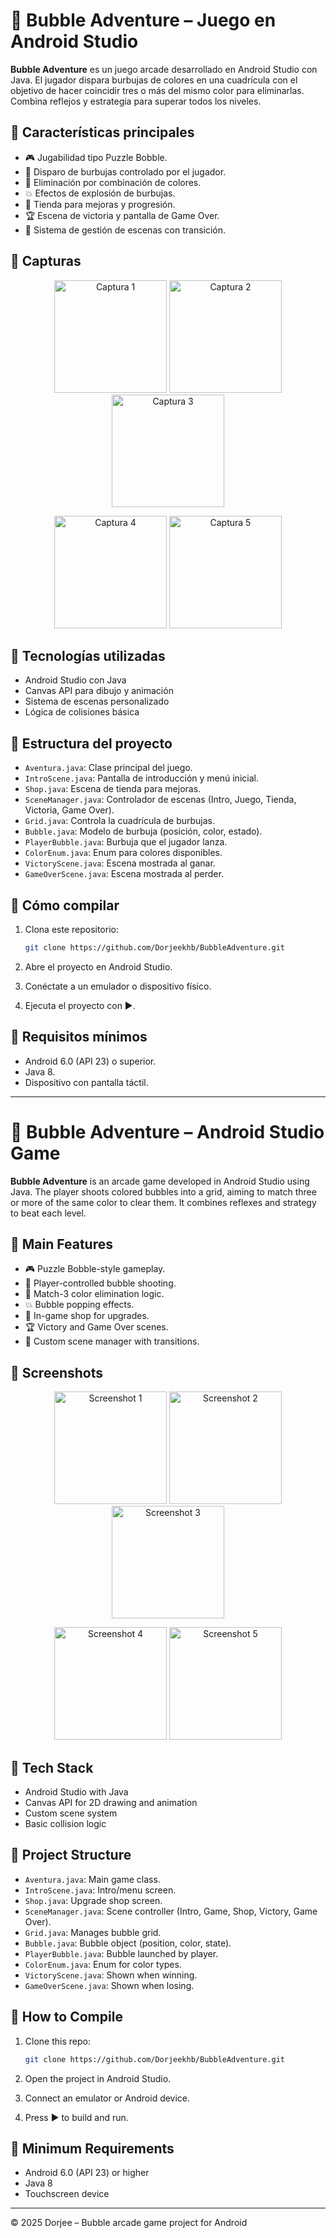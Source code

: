 # 🎯 Bubble Adventure – Juego en Android Studio

**Bubble Adventure** es un juego arcade desarrollado en Android Studio con Java. El jugador dispara burbujas de colores en una cuadrícula con el objetivo de hacer coincidir tres o más del mismo color para eliminarlas. Combina reflejos y estrategia para superar todos los niveles.

## 🎩 Características principales

* 🎮 Jugabilidad tipo Puzzle Bobble.
* 🎯 Disparo de burbujas controlado por el jugador.
* 🧠 Eliminación por combinación de colores.
* 💥 Efectos de explosión de burbujas.
* 💼 Tienda para mejoras y progresión.
* 🏆 Escena de victoria y pantalla de Game Over.
* 🔄 Sistema de gestión de escenas con transición.

## 📸 Capturas

<p align="center">
  <img src="images/pb1.png" width="180" alt="Captura 1"/>
  <img src="images/pb2.png" width="180" alt="Captura 2"/>
  <img src="images/pb3.png" width="180" alt="Captura 3"/>
</p>
<p align="center">
  <img src="images/pb4.png" width="180" alt="Captura 4"/>
  <img src="images/pb5.png" width="180" alt="Captura 5"/>
</p>

## 🧠 Tecnologías utilizadas

* Android Studio con Java
* Canvas API para dibujo y animación
* Sistema de escenas personalizado
* Lógica de colisiones básica

## 📂 Estructura del proyecto

* `Aventura.java`: Clase principal del juego.
* `IntroScene.java`: Pantalla de introducción y menú inicial.
* `Shop.java`: Escena de tienda para mejoras.
* `SceneManager.java`: Controlador de escenas (Intro, Juego, Tienda, Victoria, Game Over).
* `Grid.java`: Controla la cuadrícula de burbujas.
* `Bubble.java`: Modelo de burbuja (posición, color, estado).
* `PlayerBubble.java`: Burbuja que el jugador lanza.
* `ColorEnum.java`: Enum para colores disponibles.
* `VictoryScene.java`: Escena mostrada al ganar.
* `GameOverScene.java`: Escena mostrada al perder.

## 🚀 Cómo compilar

1. Clona este repositorio:

   ```bash
   git clone https://github.com/Dorjeekhb/BubbleAdventure.git
   ```
2. Abre el proyecto en Android Studio.
3. Conéctate a un emulador o dispositivo físico.
4. Ejecuta el proyecto con ▶️.

## 📱 Requisitos mínimos

* Android 6.0 (API 23) o superior.
* Java 8.
* Dispositivo con pantalla táctil.

---

# 🎯 Bubble Adventure – Android Studio Game

**Bubble Adventure** is an arcade game developed in Android Studio using Java. The player shoots colored bubbles into a grid, aiming to match three or more of the same color to clear them. It combines reflexes and strategy to beat each level.

## 🎩 Main Features

* 🎮 Puzzle Bobble-style gameplay.
* 🎯 Player-controlled bubble shooting.
* 🧠 Match-3 color elimination logic.
* 💥 Bubble popping effects.
* 💼 In-game shop for upgrades.
* 🏆 Victory and Game Over scenes.
* 🔄 Custom scene manager with transitions.

## 📸 Screenshots

<p align="center">
  <img src="images/pb1.png" width="180" alt="Screenshot 1"/>
  <img src="images/pb2.png" width="180" alt="Screenshot 2"/>
  <img src="images/pb3.png" width="180" alt="Screenshot 3"/>
</p>
<p align="center">
  <img src="images/pb4.png" width="180" alt="Screenshot 4"/>
  <img src="images/pb5.png" width="180" alt="Screenshot 5"/>
</p>

## 🧠 Tech Stack

* Android Studio with Java
* Canvas API for 2D drawing and animation
* Custom scene system
* Basic collision logic

## 📂 Project Structure

* `Aventura.java`: Main game class.
* `IntroScene.java`: Intro/menu screen.
* `Shop.java`: Upgrade shop screen.
* `SceneManager.java`: Scene controller (Intro, Game, Shop, Victory, Game Over).
* `Grid.java`: Manages bubble grid.
* `Bubble.java`: Bubble object (position, color, state).
* `PlayerBubble.java`: Bubble launched by player.
* `ColorEnum.java`: Enum for color types.
* `VictoryScene.java`: Shown when winning.
* `GameOverScene.java`: Shown when losing.

## 🚀 How to Compile

1. Clone this repo:

   ```bash
   git clone https://github.com/Dorjeekhb/BubbleAdventure.git
   ```
2. Open the project in Android Studio.
3. Connect an emulator or Android device.
4. Press ▶️ to build and run.

## 📱 Minimum Requirements

* Android 6.0 (API 23) or higher
* Java 8
* Touchscreen device

---

© 2025 Dorjee – Bubble arcade game project for Android
